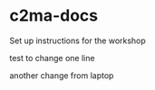 # c2ma-docs
Set up instructions for the workshop

test to change one line

another change from laptop